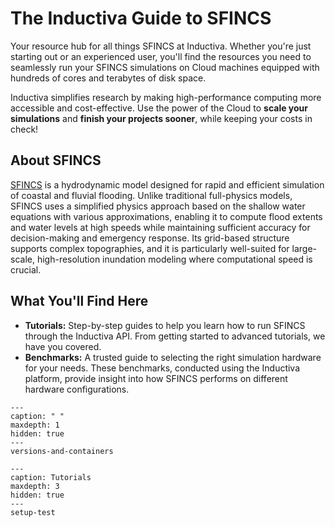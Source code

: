 # The Inductiva Guide to SFINCS
Your resource hub for all things SFINCS at Inductiva. Whether you're just starting out or an experienced user, you'll find the resources you need to seamlessly run your SFINCS simulations on Cloud machines equipped with hundreds of cores and terabytes of disk space.

Inductiva simplifies research by making high-performance computing more accessible and cost-effective. Use the power of the Cloud to **scale your simulations** and **finish your projects sooner**, while keeping your costs in check! 

## About SFINCS
[SFINCS](https://www.deltares.nl/en/software-and-data/products/sfincs) is a
hydrodynamic model designed for rapid and efficient simulation of coastal and
fluvial flooding. Unlike traditional full-physics models, SFINCS uses a
simplified physics approach based on the shallow water equations with various
approximations, enabling it to compute flood extents and water levels at high
speeds while maintaining sufficient accuracy for decision-making and emergency
response. Its grid-based structure supports complex topographies, and it is
particularly well-suited for large-scale, high-resolution inundation modeling
where computational speed is crucial.

## What You'll Find Here
- **Tutorials:** Step-by-step guides to help you learn how to run SFINCS through the Inductiva API. From getting started to advanced tutorials, we have you covered.
- **Benchmarks:** A trusted guide to selecting the right simulation hardware for your needs. These benchmarks, conducted using the Inductiva platform, provide insight into how SFINCS performs on different hardware configurations.


```{toctree}
---
caption: " "
maxdepth: 1
hidden: true
---
versions-and-containers
```

```{toctree}
---
caption: Tutorials
maxdepth: 3
hidden: true
---
setup-test
```
